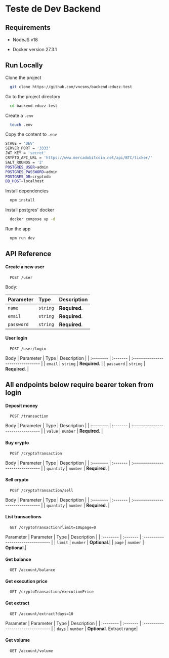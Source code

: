 
# Teste de Dev Backend


## Requirements

- NodeJS v18

- Docker version 27.3.1


## Run Locally

Clone the project

```bash
  git clone https://github.com/vncsms/backend-eduzz-test
```

Go to the project directory

```bash
  cd backend-eduzz-test
```

Create a `.env`

```bash
  touch .env
```

Copy the content to `.env`

```bash
STAGE = 'DEV'
SERVER_PORT = '3333'
JWT_KEY = 'secret'
CRYPTO_API_URL = 'https://www.mercadobitcoin.net/api/BTC/ticker/'
SALT_ROUNDS = '2'
POSTGRES_USER=admin
POSTGRES_PASSWORD=admin
POSTGRES_DB=cryptodb
DB_HOST=localhost
```

Install dependencies

```bash
  npm install
```

Install postgres' docker

```bash
  docker compose up -d
```

Run the app

```bash
  npm run dev
```




## API Reference

#### Create a new user

```http
  POST /user
```

Body:

| Parameter | Type     | Description                |
| :-------- | :------- | :------------------------- |
| `name` | `string` | **Required**. |
| `email` | `string` | **Required**. |
| `password` | `string` | **Required**.  |

#### User login

```http
  POST /user/login
```
Body
| Parameter | Type     | Description                       |
| :-------- | :------- | :-------------------------------- |
| `email` | `string` | **Required**. |
| `password` | `string` | **Required**.  |


## All endpoints below require bearer token from login

#### Deposit money

```http
  POST /transaction
```
Body
| Parameter | Type     | Description                       |
| :-------- | :------- | :-------------------------------- |
| `value` | `number` | **Required**. |

#### Buy crypto

```http
  POST /cryptoTransaction
```
Body
| Parameter | Type     | Description                       |
| :-------- | :------- | :-------------------------------- |
| `quantity` | `number` | **Required**. |

#### Sell crypto

```http
  POST /cryptoTransaction/sell
```
Body
| Parameter | Type     | Description                       |
| :-------- | :------- | :-------------------------------- |
| `quantity` | `number` | **Required**. |


#### List transactions

```http
  GET /cryptoTransaction?limit=10&page=0
```
Parameter
| Parameter | Type     | Description                       |
| :-------- | :------- | :-------------------------------- |
| `limit` | `number` | **Optional**.|
| `page` | `number` | **Optional**.|

#### Get balance

```http
  GET /account/balance
```

#### Get execution price

```http
  GET /cryptoTransaction/executionPrice
```
#### Get extract

```http
  GET /account/extract?days=10
```

Parameter
| Parameter | Type     | Description                       |
| :-------- | :------- | :-------------------------------- |
| `days` | `number` | **Optional**. Extract range|

#### Get volume

```http
  GET /account/volume
```



